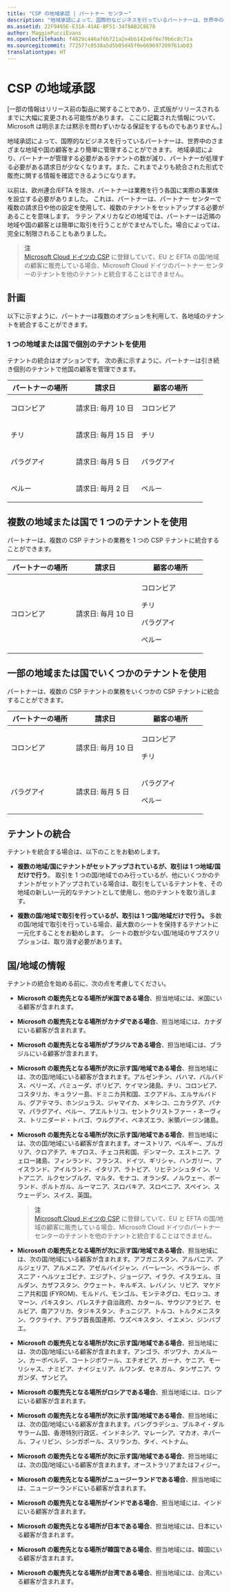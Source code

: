 ```yaml
---
title: "CSP の地域承認 | パートナー センター"
description: "地域承認によって、国際的なビジネスを行っているパートナーは、世界中のさまざまな地域や国の顧客をより簡単に管理することができます。"
ms.assetid: 22F9495E-E31A-41AE-BF51-3478AB2C8E78
author: MaggiePucciEvans
ms.openlocfilehash: f4829c446af6b721a2e4bb142e6f6e79b6c8c71a
ms.sourcegitcommit: 772577c0538a5d5b05d45f0e669697209761ab03
translationtype: HT
---
```

# <a name="csp-regional-authorization"></a>CSP の地域承認


\[一部の情報はリリース前の製品に関することであり、正式版がリリースされるまでに大幅に変更される可能性があります。 ここに記載された情報について、Microsoft は明示または黙示を問わずいかなる保証をするものでもありません。\]

地域承認によって、国際的なビジネスを行っているパートナーは、世界中のさまざまな地域や国の顧客をより簡単に管理することができます。 地域承認により、パートナーが管理する必要があるテナントの数が減り、パートナーが処理する必要がある請求日が少なくなります。また、これまでよりも統合された形式で販売に関する情報を確認できるようになります。

以前は、欧州連合/EFTA を除き、パートナーは業務を行う各国に実際の事業体を設立する必要がありました。 これは、パートナーは、パートナー センターで複数の請求日や他の設定を使用して、複数のテナントをセットアップする必要があることを意味します。 ラテン アメリカなどの地域では、パートナーは近隣の地域や国の顧客とは簡単に取引を行うことがでませんでした。場合によっては、完全に制限されることもありました。

>**注**<br> [Microsoft Cloud ドイツの CSP](partner-center-for-microsoft-cloud-germany.md) に登録していて、EU と EFTA の国/地域の顧客に販売している場合、Microsoft Cloud ドイツのパートナー センターのテナントを他のテナントと統合することはできません。  

## <a name="planning"></a>計画

以下に示すように、パートナーは複数のオプションを利用して、各地域のテナントを統合することができます。

### <a name="separate-tenants-for-single-regions-or-countries"></a>1 つの地域または国で個別のテナントを使用

テナントの統合はオプションです。 次の表に示すように、パートナーは引き続き個別のテナントで他国の顧客を管理できます。

<table>
<colgroup>
<col width="33%" />
<col width="33%" />
<col width="33%" />
</colgroup>
<thead>
<tr class="header">
<th>パートナーの場所</th>
<th>請求日</th>
<th>顧客の場所</th>
</tr>
</thead>
<tbody>
<tr class="odd">
<td><p>コロンビア</p></td>
<td><p>請求日: 毎月 10 日</p></td>
<td><p>コロンビア</p></td>
</tr>
<tr class="even">
<td><p>チリ</p></td>
<td><p>請求日: 毎月 15 日</p></td>
<td><p>チリ</p></td>
</tr>
<tr class="odd">
<td><p>パラグアイ</p></td>
<td><p>請求日: 毎月 5 日</p></td>
<td><p>パラグアイ</p></td>
</tr>
<tr class="even">
<td><p>ペルー</p></td>
<td><p>請求日: 毎月 2 日</p></td>
<td><p>ペルー</p></td>
</tr>
</tbody>
</table>

 

## <a name="one-tenant-for-multiple-regions-or-countries"></a>複数の地域または国で 1 つのテナントを使用


パートナーは、複数の CSP テナントの業務を 1 つの CSP テナントに統合することができます。

<table>
<colgroup>
<col width="33%" />
<col width="33%" />
<col width="33%" />
</colgroup>
<thead>
<tr class="header">
<th>パートナーの場所</th>
<th>請求日</th>
<th>顧客の場所</th>
</tr>
</thead>
<tbody>
<tr class="odd">
<td><p>コロンビア</p></td>
<td><p>請求日: 毎月 10 日</p></td>
<td><p>コロンビア</p>
<p>チリ</p>
<p>パラグアイ</p>
<p>ペルー</p></td>
</tr>
</tbody>
</table>

 

## <a name="some-tenants-for-some-regions-or-countries"></a>一部の地域または国でいくつかのテナントを使用


パートナーは、複数の CSP テナントの業務をいくつかの CSP テナントに統合することができます。

<table>
<colgroup>
<col width="33%" />
<col width="33%" />
<col width="33%" />
</colgroup>
<thead>
<tr class="header">
<th>パートナーの場所</th>
<th>請求日</th>
<th>顧客の場所</th>
</tr>
</thead>
<tbody>
<tr class="odd">
<td><p>コロンビア</p></td>
<td><p>請求日: 毎月 10 日</p></td>
<td><p>コロンビア</p>
<p>チリ</p></td>
</tr>
<tr class="even">
<td><p>パラグアイ</p></td>
<td><p>請求日: 毎月 5 日</p></td>
<td><p>パラグアイ</p>
<p>ペルー</p></td>
</tr>
</tbody>
</table>

 

## <a name="consolidating-tenants"></a>テナントの統合


テナントを統合する場合は、以下のことをお勧めします。

-   **複数の地域/国にテナントがセットアップされているが、取引は 1 つ地域/国だけで行う**。 取引を 1 つの国/地域でのみ行っているが、他にいくつかのテナントがセットアップされている場合は、取引をしているテナントを、その地域の新しい一元的なテナントとして使用し、他のテナントを取り消します。

-   **複数の国/地域で取引を行っているが、取引は 1 つ国/地域だけで行う。** 多数の国/地域で取引を行っている場合、最大数のシートを保持するテナントに一元化することをお勧めします。 シートの数が少ない国/地域のサブスクリプションは、取り消す必要があります。


## <a name="countryregion-information"></a>国/地域の情報


テナントの統合を始める前に、次の点を考慮してください。

-   **Microsoft の販売先となる場所が米国である場合**、担当地域には、米国にいる顧客が含まれます。

-   **Microsoft の販売先となる場所がカナダである場合**、担当地域には、カナダにいる顧客が含まれます。

-   **Microsoft の販売先となる場所がブラジルである場合**、担当地域には、ブラジルにいる顧客が含まれます。

-   **Microsoft の販売先となる場所が次に示す国/地域である場合**、担当地域には、次の国/地域にいる顧客が含まれます。アルゼンチン、バハマ、バルバドス、ベリーズ、バミューダ、ボリビア、ケイマン諸島、チリ、コロンビア、コスタリカ、キュラソー島、ドミニカ共和国、エクアドル、エルサルバドル、グアテマラ、ホンジュラス、ジャマイカ、メキシコ、ニカラグア、パナマ、パラグアイ、ペルー、プエルトリコ、セントクリストファー・ネーヴィス、トリニダード・トバゴ、ウルグアイ、ベネズエラ、米領バージン諸島。

-   **Microsoft の販売先となる場所が次に示す国/地域である場合**、担当地域には、次の国/地域にいる顧客が含まれます。オーストリア、ベルギー、ブルガリア、クロアチア、キプロス、チェコ共和国、デンマーク、エストニア、フェロー諸島、フィンランド、フランス、ドイツ、ギリシャ、ハンガリー、アイスランド、アイルランド、イタリア、ラトビア、リヒテンシュタイン、リトアニア、ルクセンブルグ、マルタ、モナコ、オランダ、ノルウェー、ポーランド、ポルトガル、ルーマニア、スロバキア、スロベニア、スペイン、スウェーデン、スイス、英国。

    >**注**<br> [Microsoft Cloud ドイツの CSP](partner-center-for-microsoft-cloud-germany.md) に登録していて、EU と EFTA の国/地域の顧客に販売している場合、Microsoft Cloud ドイツのパートナー センターのテナントを他のテナントと統合することはできません。  


-   **Microsoft の販売先となる場所が次に示す国/地域である場合**、担当地域には、次の国/地域にいる顧客が含まれます。アフガニスタン、アルバニア、アルジェリア、アルメニア、アゼルバイジャン、バーレーン、ベラルーシ、ボスニア・ヘルツェゴビナ、エジプト、ジョージア、イラク、イスラエル、ヨルダン、カザフスタン、クウェート、キルギス、レバノン、リビア、マケドニア共和国 (FYROM)、モルドバ、モンゴル、モンテネグロ、モロッコ、オマーン、パキスタン、パレスチナ自治政府、カタール、サウジアラビア、セルビア、南アフリカ、タジキスタン、チュニジア、トルコ、トルクメニスタン、ウクライナ、アラブ首長国連邦、ウズベキスタン、イエメン、ジンバブエ。

-   **Microsoft の販売先となる場所が次に示す国/地域である場合**、担当地域には、次の国/地域にいる顧客が含まれます。アンゴラ、ボツワナ、カメルーン、カーボベルデ、コートジボワール、エチオピア、ガーナ、ケニア、モーリシャス、ナミビア、ナイジェリア、ルワンダ、セネガル、タンザニア、ウガンダ、ザンビア。

-   **Microsoft の販売先となる場所がロシアである場合**、担当地域には、ロシアにいる顧客が含まれます。

-   **Microsoft の販売先となる場所が次に示す国/地域である場合**、担当地域には、次の国/地域にいる顧客が含まれます。バングラデシュ、ブルネイ・ダルサラーム国、香港特別行政区、インドネシア、マレーシア、マカオ、ネパール、フィリピン、シンガポール、スリランカ、タイ、ベトナム。

-   **Microsoft の販売先となる場所が次に示す国/地域である場合**、担当地域には、次の国/地域にいる顧客が含まれます。オーストラリアまたはフィジー。

-   **Microsoft の販売先となる場所がニュージーランドである場合**、担当地域には、ニュージーランドにいる顧客が含まれます。

-   **Microsoft の販売先となる場所がインドである場合**、担当地域には、インドにいる顧客が含まれます。

-   **Microsoft の販売先となる場所が日本である場合**、担当地域には、日本にいる顧客が含まれます。

-   **Microsoft の販売先となる場所が韓国である場合**、担当地域には、韓国にいる顧客が含まれます。

-   **Microsoft の販売先となる場所が台湾である場合**、担当地域には、台湾にいる顧客が含まれます。

 

 



